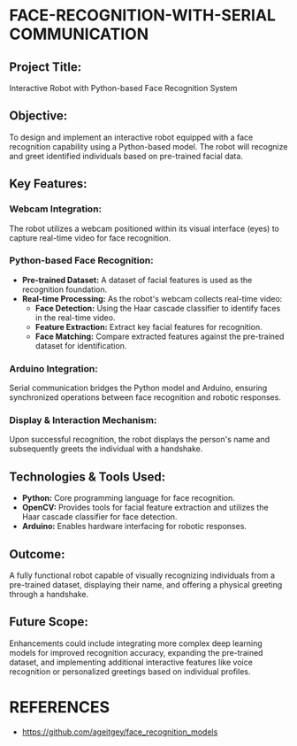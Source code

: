 # FACE-RECOGNITION-WITH-SERIAL COMMUNICATION

## Project Title:
Interactive Robot with Python-based Face Recognition System

## Objective:
To design and implement an interactive robot equipped with a face recognition capability using a Python-based model. The robot will recognize and greet identified individuals based on pre-trained facial data.

## Key Features:

### Webcam Integration:
The robot utilizes a webcam positioned within its visual interface (eyes) to capture real-time video for face recognition.

### Python-based Face Recognition:
- **Pre-trained Dataset:** A dataset of facial features is used as the recognition foundation.
- **Real-time Processing:** As the robot's webcam collects real-time video:
  - **Face Detection:** Using the Haar cascade classifier to identify faces in the real-time video.
  - **Feature Extraction:** Extract key facial features for recognition.
  - **Face Matching:** Compare extracted features against the pre-trained dataset for identification.

### Arduino Integration:
Serial communication bridges the Python model and Arduino, ensuring synchronized operations between face recognition and robotic responses.

### Display & Interaction Mechanism:
Upon successful recognition, the robot displays the person's name and subsequently greets the individual with a handshake.

## Technologies & Tools Used:
- **Python:** Core programming language for face recognition.
- **OpenCV:** Provides tools for facial feature extraction and utilizes the Haar cascade classifier for face detection.
- **Arduino:** Enables hardware interfacing for robotic responses.

## Outcome:
A fully functional robot capable of visually recognizing individuals from a pre-trained dataset, displaying their name, and offering a physical greeting through a handshake.

## Future Scope:
Enhancements could include integrating more complex deep learning models for improved recognition accuracy, expanding the pre-trained dataset, and implementing additional interactive features like voice recognition or personalized greetings based on individual profiles.


# REFERENCES
- https://github.com/ageitgey/face_recognition_models
